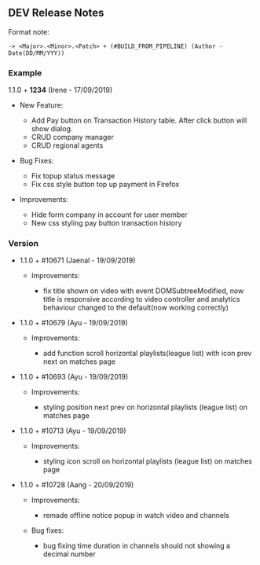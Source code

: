 ## DEV Release Notes

Format note:

```
-> <Major>.<Minor>.<Patch> + (#BUILD_FROM_PIPELINE) (Author - Date(DD/MM/YYY))
```

### Example

1.1.0 + **1234** (Irene - 17/09/2019)

* New Feature:

  * Add Pay button on Transaction History table. After click button will show dialog.
  * CRUD company manager
  * CRUD regional agents

* Bug Fixes:

  * Fix topup status message
  * Fix css style button top up payment in Firefox

* Improvements:
  * Hide form company in account for user member
  * New css styling pay button transaction history

### Version

* 1.1.0 + #10671 (Jaenal - 19/09/2019)

  * Improvements:

    * fix title shown on video with event DOMSubtreeModified, now title is responsive according to video controller and analytics behaviour changed to the default(now working correctly)

* 1.1.0 + #10679 (Ayu - 19/09/2019)

  * Improvements:

    * add function scroll horizontal playlists(league list) with icon prev next on matches page

* 1.1.0 + #10693 (Ayu - 19/09/2019)

  * Improvements:

    * styling position next prev on horizontal playlists (league list) on matches page

* 1.1.0 + #10713 (Ayu - 19/09/2019)

  * Improvements:

    * styling icon scroll on horizontal playlists (league list) on matches page
    
* 1.1.0 + #10728 (Aang - 20/09/2019)
  * Improvements:

    * remade offline notice popup in watch video and channels
    
  * Bug fixes:

    * bug fixing time duration in channels should not showing a decimal number